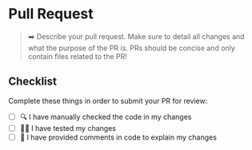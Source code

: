 # Pull Request

> :arrow_right: Describe your pull request. Make sure to detail all changes and what the purpose of the PR is. PRs should be concise and only contain files related to the PR!

## Checklist

Complete these things in order to submit your PR for review:

- [ ] :mag: I have manually checked the code in my changes
- [ ] :judge: I have tested my changes
- [ ] :pencil: I have provided comments in code to explain my changes